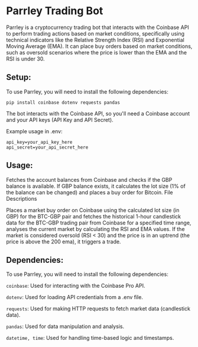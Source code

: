 # Parrley Trading Bot
Parrley is a cryptocurrency trading bot that interacts with the Coinbase API to perform trading actions based on market conditions, specifically using technical indicators like the Relative Strength Index (RSI) and Exponential Moving Average (EMA). It can place buy orders based on market conditions, such as oversold scenarios where the price is lower than the EMA and the RSI is under 30.


## Setup:

To use Parrley, you will need to install the following dependencies:

```pip install coinbase dotenv requests pandas```

The bot interacts with the Coinbase API, so you'll need a Coinbase account and your API keys (API Key and API Secret).

Example usage in .env:

```
api_key=your_api_key_here
api_secret=your_api_secret_here
```

## Usage:

Fetches the account balances from Coinbase and checks if the GBP balance is available.
If GBP balance exists, it calculates the lot size (1% of the balance can be changed) and places a buy order for Bitcoin.
File Descriptions

Places a market buy order on Coinbase using the calculated lot size (in GBP) for the BTC-GBP pair and fetches the historical 1-hour candlestick data for the BTC-GBP trading pair from Coinbase for a specified time range, analyses  the current market by calculating the RSI and EMA values.
If the market is considered oversold (RSI < 30) and the price is in an uptrend (the price is above the 200 ema), it triggers a trade.

## Dependencies:

To use Parrley, you will need to install the following dependencies:

```coinbase```: Used for interacting with the Coinbase Pro API.

```dotenv```: Used for loading API credentials from a .env file.

```requests```: Used for making HTTP requests to fetch market data (candlestick data).

```pandas```: Used for data manipulation and analysis.

```datetime, time```: Used for handling time-based logic and timestamps.

